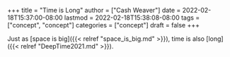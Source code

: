 +++
title = "Time is Long"
author = ["Cash Weaver"]
date = 2022-02-18T15:37:00-08:00
lastmod = 2022-02-18T15:38:08-08:00
tags = ["concept", "concept"]
categories = ["concept"]
draft = false
+++

Just as [space is big]({{< relref "space_is_big.md" >}}), time is also [long]({{< relref "DeepTime2021.md" >}}).
